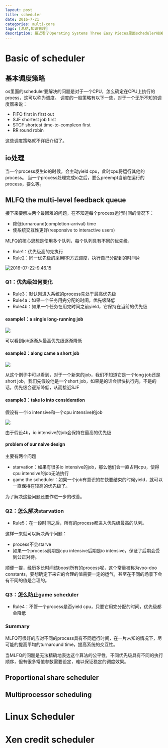 ```yaml
---
layout: post
title: scheduler
date: 2016-7-21
categories: multi-core
tags: [总结,知识管理]
description: 最近看了Operating Systems Three Easy Pieces里面scheduler相关的部分，特此总结。
---
```


# Basic of scheduler

## 基本调度策略

os里面的scheduler要解决的问题是对于一个CPU，怎么确定在CPU上执行的proess，这可以称为调度。
调度的一般策略有以下一些，对于一个无所不知的调度器来说：

- FIFO first in first out
- SJF shortest job first
- STCF shortest time-to-compleon first
- RR round robin

这些调度策略就不详细介绍了。

## io处理

当一个process发生io的时候，会主动yield cpu，此时cpu将运行其他的process。
当一个process处理完成io之后，要么preempt当前在运行的process，要么等。

## MLFQ the multi-level feedback queue

接下来要解决两个最困难的问题，在不知道每个process运行时间的情况下：

- 降低turnaround(completion-arrival) time
- 使系统交互性更好(responsive to interactive users)

MLFQ的核心思想是使用多个队列，每个队列具有不同的优先级，

- Rule1：优先级高的先执行
- Rule2：同一优先级的采用RR方式调度，执行自己分配到的时间片

 ![2016-07-22-9.46.15](https://i.imgsafe.org/17cff68421.png)

### Q1：优先级如何变化

- Rule3：默认刚进入系统的process先处于最高优先级
- Rule4a：如果一个任务用完分配的时间，优先级降低
- Rule4b：如果一个任务在用完时间之前yield，它保持在当前的优先级

#### example1：a single long-running job

![](https://i.imgsafe.org/17ff2d65f6.png)

可以看到job逐渐从最高优先级逐渐降低

#### example2：along came a short job

![](https://i.imgsafe.org/181159a95d.png)

从这个例子中可以看到，对于一个新来的job，我们不知道它是一个long job还是short job，我们先假设他是一个short job，如果是的话会很快执行完，不是的话，优先级会逐渐降低，从而接近SJF

#### example3：take io into consideration

假设有一个io intensive和一个cpu intensive的job

![](https://i.imgsafe.org/185ed6644d.png)

由于假设4b，io intensive的job会保持在最高的优先级

#### problem of our naive design

主要有两个问题

- starvation：如果有很多io intensive的job，那么他们会一直占用cpu，使得cpu intensive的job无法执行
- game the scheduler：如果一个job有意识的在快要结束的时候yield，就可以一直保持在较高的优先级了。

为了解决这些问题还要作进一步的改善。

### Q2：怎么解决starvation

- Rule5：在一段时间之后，所有的process都进入优先级最高的队列。

这样一来就可以解决两个问题：

- process不会starve
- 如果一个process前期是cpu intensive后期是io intensive，保证了后期会受到公正对待。

顺便一提，经历多长时间该boost所有的process呢，这个常量被称为voo-doo constants，要想确定下来它的合理的值需要一定的运气，甚至在不同的场景下会有不同的值是合理的。

### Q3：怎么防止game scheduler

- Rule4：不管一个process是否yield cpu，只要它用完分配的时间，优先级都会降低

### Summary

MLFQ可很好的应对不同的process具有不同运行时间，在一片未知的情况下，尽可能的提高平均的turnaround time，提高系统的交互性。

当MLFQ的问题是无法精确地表达这个算法的公平性，不同优先级具有不同的执行顺序，但有很多常值参数需要设定，难以保证稳定的调度效果。

## Proportional share scheduler

## Multiprocessor scheduling

# Linux Scheduler

# Xen credit scheduler














